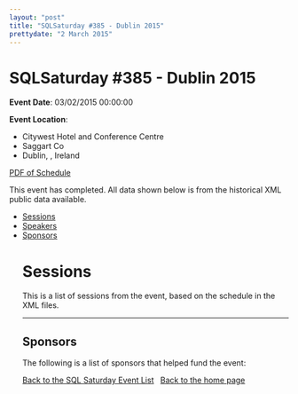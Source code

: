 ```yaml
---
layout: "post" 
title: "SQLSaturday #385 - Dublin 2015" 
prettydate: "2 March 2015" 
---
```

# SQLSaturday #385 - Dublin 2015
 
**Event Date**: 03/02/2015 00:00:00
 
**Event Location**:
- Citywest Hotel and Conference Centre
- Saggart Co
- Dublin, , Ireland
 
<a href="/PDF/0385.pdf">PDF of Schedule</a>
 
This event has completed. All data shown below is from the historical XML public data available.
<ul>
   <li><a href="#sessions">Sessions</a></li>
   <li><a href="#speakers">Speakers</a></li>
   <li><a href="#sponsors">Sponsors</a></li>
 
 
 
# <a name="sessions"></a>Sessions
This is a list of sessions from the event, based on the schedule in the XML files.
 
----------------------------------------------------------------------------------- 
## <a name="sponsors"></a>Sponsors
The following is a list of sponsors that helped fund the event:
 
[Back to the SQL Saturday Event List](/past.html)
&nbsp;
[Back to the home page](/index.html)

